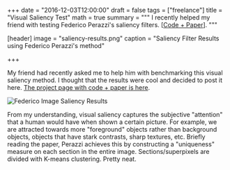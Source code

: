 +++
date = "2016-12-03T12:00:00"
draft = false
tags = ["freelance"]
title = "Visual Saliency Test"
math = true
summary = """
I recently helped my friend with testing Federico Perazzi's saliency filters. [[Code + Paper](https://graphics.ethz.ch/~perazzif/saliency_filters/)]. 
"""

[header]
image = "saliency-results.png"
caption = "Saliency Filter Results using Federico Perazzi's method"

+++

My friend had recently asked me to help him with benchmarking this visual saliency method. I thought that the results were cool and decided to post it here. [The project page with code + paper is here](https://graphics.ethz.ch/~perazzif/saliency_filters/). 

![Federico Image Saliency Results ](/saliency-results.png)

From my understanding, visual saliency captures the subjective "attention" that a human would have when shown a certain picture. For example, we are attracted towards more "foreground" objects rather than background objects, objects that have stark contrasts, sharp textures, etc. Briefly reading the paper, Perazzi achieves this by constructing a "uniqueness" measure on each section in the entire image. Sections/superpixels are divided with K-means clustering. Pretty neat.
